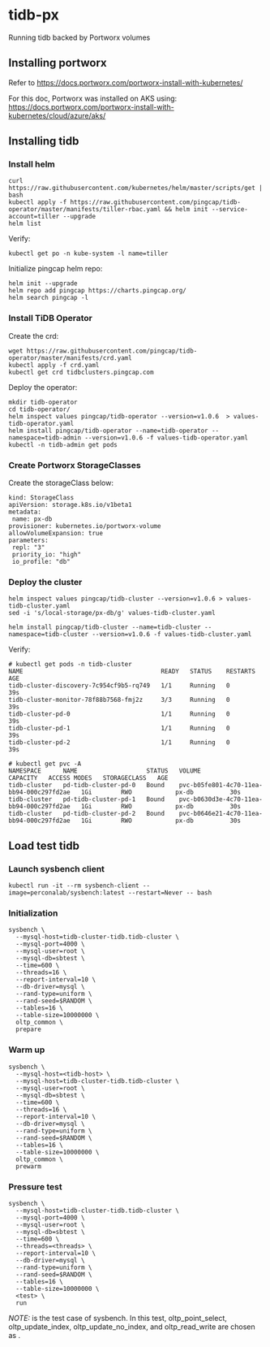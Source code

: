 # tidb-px
Running tidb backed by Portworx volumes

## Installing portworx
Refer to https://docs.portworx.com/portworx-install-with-kubernetes/

For this doc, Portworx was installed on AKS using: https://docs.portworx.com/portworx-install-with-kubernetes/cloud/azure/aks/


## Installing tidb

### Install helm
```
curl https://raw.githubusercontent.com/kubernetes/helm/master/scripts/get | bash
kubectl apply -f https://raw.githubusercontent.com/pingcap/tidb-operator/master/manifests/tiller-rbac.yaml && helm init --service-account=tiller --upgrade
helm list
```

Verify:
```
kubectl get po -n kube-system -l name=tiller
```

Initialize pingcap helm repo:
```
helm init --upgrade
helm repo add pingcap https://charts.pingcap.org/
helm search pingcap -l
```


### Install TiDB Operator
Create the crd:
```
wget https://raw.githubusercontent.com/pingcap/tidb-operator/master/manifests/crd.yaml
kubectl apply -f crd.yaml
kubectl get crd tidbclusters.pingcap.com
```

Deploy the operator:
```
mkdir tidb-operator
cd tidb-operator/
helm inspect values pingcap/tidb-operator --version=v1.0.6  > values-tidb-operator.yaml
helm install pingcap/tidb-operator --name=tidb-operator --namespace=tidb-admin --version=v1.0.6 -f values-tidb-operator.yaml
kubectl -n tidb-admin get pods
```


### Create Portworx StorageClasses
Create the storageClass below:
```
kind: StorageClass
apiVersion: storage.k8s.io/v1beta1
metadata:
 name: px-db
provisioner: kubernetes.io/portworx-volume
allowVolumeExpansion: true
parameters:
 repl: "3"
 priority_io: "high"
 io_profile: "db"
```

### Deploy the cluster
```
helm inspect values pingcap/tidb-cluster --version=v1.0.6 > values-tidb-cluster.yaml
sed -i 's/local-storage/px-db/g' values-tidb-cluster.yaml

helm install pingcap/tidb-cluster --name=tidb-cluster --namespace=tidb-cluster --version=v1.0.6 -f values-tidb-cluster.yaml
```

Verify:
```
# kubectl get pods -n tidb-cluster
NAME                                      READY   STATUS    RESTARTS   AGE
tidb-cluster-discovery-7c954cf9b5-rq749   1/1     Running   0          39s
tidb-cluster-monitor-78f88b7568-fmj2z     3/3     Running   0          39s
tidb-cluster-pd-0                         1/1     Running   0          39s
tidb-cluster-pd-1                         1/1     Running   0          39s
tidb-cluster-pd-2                         1/1     Running   0          39s

# kubectl get pvc -A
NAMESPACE      NAME                   STATUS   VOLUME                                     CAPACITY   ACCESS MODES   STORAGECLASS   AGE
tidb-cluster   pd-tidb-cluster-pd-0   Bound    pvc-b05fe801-4c70-11ea-bb94-000c297fd2ae   1Gi        RWO            px-db          30s
tidb-cluster   pd-tidb-cluster-pd-1   Bound    pvc-b0630d3e-4c70-11ea-bb94-000c297fd2ae   1Gi        RWO            px-db          30s
tidb-cluster   pd-tidb-cluster-pd-2   Bound    pvc-b0646e21-4c70-11ea-bb94-000c297fd2ae   1Gi        RWO            px-db          30s
```

## Load test tidb

### Launch sysbench client
```
kubectl run -it --rm sysbench-client --image=perconalab/sysbench:latest --restart=Never -- bash
```

### Initialization
```
sysbench \
  --mysql-host=tidb-cluster-tidb.tidb-cluster \
  --mysql-port=4000 \
  --mysql-user=root \
  --mysql-db=sbtest \
  --time=600 \
  --threads=16 \
  --report-interval=10 \
  --db-driver=mysql \
  --rand-type=uniform \
  --rand-seed=$RANDOM \
  --tables=16 \
  --table-size=10000000 \
  oltp_common \
  prepare
  ```

### Warm up
```
sysbench \
  --mysql-host=<tidb-host> \
  --mysql-host=tidb-cluster-tidb.tidb-cluster \
  --mysql-user=root \
  --mysql-db=sbtest \
  --time=600 \
  --threads=16 \
  --report-interval=10 \
  --db-driver=mysql \
  --rand-type=uniform \
  --rand-seed=$RANDOM \
  --tables=16 \
  --table-size=10000000 \
  oltp_common \
  prewarm
```

### Pressure test
```
sysbench \
  --mysql-host=tidb-cluster-tidb.tidb-cluster \
  --mysql-port=4000 \
  --mysql-user=root \
  --mysql-db=sbtest \
  --time=600 \
  --threads=<threads> \
  --report-interval=10 \
  --db-driver=mysql \
  --rand-type=uniform \
  --rand-seed=$RANDOM \
  --tables=16 \
  --table-size=10000000 \
  <test> \
  run
```
*NOTE:* <test> is the test case of sysbench. In this test, oltp_point_select, oltp_update_index, oltp_update_no_index, and oltp_read_write are chosen as <test>.
